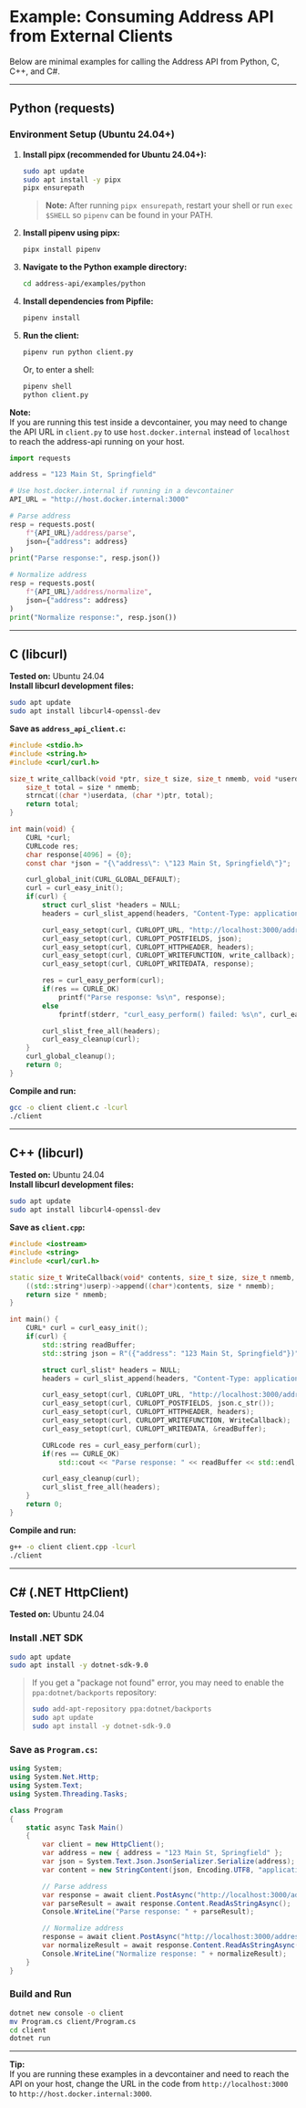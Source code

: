 # Example: Consuming Address API from External Clients

Below are minimal examples for calling the Address API from Python, C, C++, and C#.

---

## Python (requests)

### Environment Setup (Ubuntu 24.04+)

1. **Install pipx (recommended for Ubuntu 24.04+):**
   ```sh
   sudo apt update
   sudo apt install -y pipx
   pipx ensurepath
   ```
   > **Note:** After running `pipx ensurepath`, restart your shell or run `exec $SHELL` so `pipenv` can be found in your PATH.

2. **Install pipenv using pipx:**
   ```sh
   pipx install pipenv
   ```

3. **Navigate to the Python example directory:**
   ```sh
   cd address-api/examples/python
   ```

4. **Install dependencies from Pipfile:**
   ```sh
   pipenv install
   ```

5. **Run the client:**
   ```sh
   pipenv run python client.py
   ```
   Or, to enter a shell:
   ```sh
   pipenv shell
   python client.py
   ```

**Note:**  
If you are running this test inside a devcontainer, you may need to change the API URL in `client.py` to use `host.docker.internal` instead of `localhost` to reach the address-api running on your host.

```python
import requests

address = "123 Main St, Springfield"

# Use host.docker.internal if running in a devcontainer
API_URL = "http://host.docker.internal:3000"

# Parse address
resp = requests.post(
    f"{API_URL}/address/parse",
    json={"address": address}
)
print("Parse response:", resp.json())

# Normalize address
resp = requests.post(
    f"{API_URL}/address/normalize",
    json={"address": address}
)
print("Normalize response:", resp.json())
```

---

## C (libcurl)

**Tested on:** Ubuntu 24.04  
**Install libcurl development files:**
```sh
sudo apt update
sudo apt install libcurl4-openssl-dev
```

**Save as `address_api_client.c`:**
```c
#include <stdio.h>
#include <string.h>
#include <curl/curl.h>

size_t write_callback(void *ptr, size_t size, size_t nmemb, void *userdata) {
    size_t total = size * nmemb;
    strncat((char *)userdata, (char *)ptr, total);
    return total;
}

int main(void) {
    CURL *curl;
    CURLcode res;
    char response[4096] = {0};
    const char *json = "{\"address\": \"123 Main St, Springfield\"}";

    curl_global_init(CURL_GLOBAL_DEFAULT);
    curl = curl_easy_init();
    if(curl) {
        struct curl_slist *headers = NULL;
        headers = curl_slist_append(headers, "Content-Type: application/json");

        curl_easy_setopt(curl, CURLOPT_URL, "http://localhost:3000/address/parse");
        curl_easy_setopt(curl, CURLOPT_POSTFIELDS, json);
        curl_easy_setopt(curl, CURLOPT_HTTPHEADER, headers);
        curl_easy_setopt(curl, CURLOPT_WRITEFUNCTION, write_callback);
        curl_easy_setopt(curl, CURLOPT_WRITEDATA, response);

        res = curl_easy_perform(curl);
        if(res == CURLE_OK)
            printf("Parse response: %s\n", response);
        else
            fprintf(stderr, "curl_easy_perform() failed: %s\n", curl_easy_strerror(res));

        curl_slist_free_all(headers);
        curl_easy_cleanup(curl);
    }
    curl_global_cleanup();
    return 0;
}
```

**Compile and run:**
```sh
gcc -o client client.c -lcurl
./client
```

---

## C++ (libcurl)

**Tested on:** Ubuntu 24.04  
**Install libcurl development files:**
```sh
sudo apt update
sudo apt install libcurl4-openssl-dev
```

**Save as `client.cpp`:**
```cpp
#include <iostream>
#include <string>
#include <curl/curl.h>

static size_t WriteCallback(void* contents, size_t size, size_t nmemb, void* userp) {
    ((std::string*)userp)->append((char*)contents, size * nmemb);
    return size * nmemb;
}

int main() {
    CURL* curl = curl_easy_init();
    if(curl) {
        std::string readBuffer;
        std::string json = R"({"address": "123 Main St, Springfield"})";

        struct curl_slist* headers = NULL;
        headers = curl_slist_append(headers, "Content-Type: application/json");

        curl_easy_setopt(curl, CURLOPT_URL, "http://localhost:3000/address/parse");
        curl_easy_setopt(curl, CURLOPT_POSTFIELDS, json.c_str());
        curl_easy_setopt(curl, CURLOPT_HTTPHEADER, headers);
        curl_easy_setopt(curl, CURLOPT_WRITEFUNCTION, WriteCallback);
        curl_easy_setopt(curl, CURLOPT_WRITEDATA, &readBuffer);

        CURLcode res = curl_easy_perform(curl);
        if(res == CURLE_OK)
            std::cout << "Parse response: " << readBuffer << std::endl;

        curl_easy_cleanup(curl);
        curl_slist_free_all(headers);
    }
    return 0;
}
```

**Compile and run:**
```sh
g++ -o client client.cpp -lcurl
./client
```

---

## C# (.NET HttpClient)

**Tested on:** Ubuntu 24.04

### Install .NET SDK

```sh
sudo apt update
sudo apt install -y dotnet-sdk-9.0
```
> If you get a "package not found" error, you may need to enable the `ppa:dotnet/backports` repository:
> ```sh
> sudo add-apt-repository ppa:dotnet/backports
> sudo apt update
> sudo apt install -y dotnet-sdk-9.0
> ```

### Save as `Program.cs`:

```csharp
using System;
using System.Net.Http;
using System.Text;
using System.Threading.Tasks;

class Program
{
    static async Task Main()
    {
        var client = new HttpClient();
        var address = new { address = "123 Main St, Springfield" };
        var json = System.Text.Json.JsonSerializer.Serialize(address);
        var content = new StringContent(json, Encoding.UTF8, "application/json");

        // Parse address
        var response = await client.PostAsync("http://localhost:3000/address/parse", content);
        var parseResult = await response.Content.ReadAsStringAsync();
        Console.WriteLine("Parse response: " + parseResult);

        // Normalize address
        response = await client.PostAsync("http://localhost:3000/address/normalize", content);
        var normalizeResult = await response.Content.ReadAsStringAsync();
        Console.WriteLine("Normalize response: " + normalizeResult);
    }
}
```

### Build and Run

```sh
dotnet new console -o client
mv Program.cs client/Program.cs
cd client
dotnet run
```

---


**Tip:**  
If you are running these examples in a devcontainer and need to reach the API on your host, change the URL in the code from `http://localhost:3000` to `http://host.docker.internal:3000`.